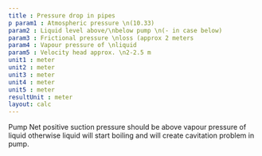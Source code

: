 ```yaml
---
title : Pressure drop in pipes
p param1 : Atmospheric pressure \n(10.33)
param2 : Liquid level above/\nbelow pump \n(- in case below)
param3 : Frictional pressure \nloss (approx 2 meters
param4 : Vapour pressure of \nliquid
param5 : Velocity head approx. \n2-2.5 m
unit1 : meter
unit2 : meter
unit3 : meter
unit4 : meter
unit5 : meter
resultUnit : meter
layout: calc
---
```


Pump Net positive suction pressure should be above vapour pressure of liquid otherwise liquid will start boiling and will create cavitation
problem in pump.

<script>  
    const inputs = document.querySelectorAll('input');    
    inputs.forEach(input => {   
      input.addEventListener('input', () => {
        
        calculate();
      });      
      // Check on page load
      if (input.value) {
        input.closest('.outlined-field').classList.add('has-content');
      }
    });
    // Calculate function 
    function calculate() {
      const v1 = parseFloat(document.getElementById('param1').value) || 0;
      const v2 = parseFloat(document.getElementById('param2').value) || 0;      
      const v3 = parseFloat(document.getElementById('param3').value) || 0;
      const v4= parseFloat(document.getElementById('param4').value) || 0;    
      const result =  (v1 + v2 - v3 - v4 - v5)
      
      document.getElementById('result').innerText = result.toFixed(2);
    }
</script>


